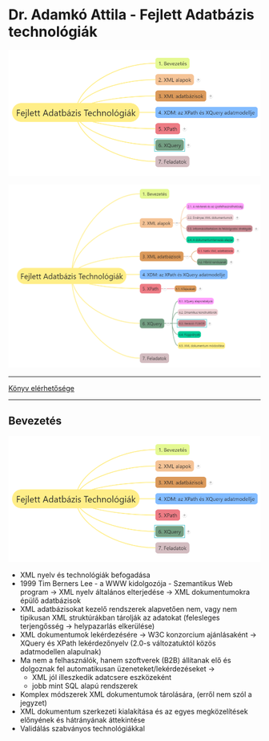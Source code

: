 # Dr. Adamkó Attila - Fejlett Adatbázis technológiák

![0](images/0.png)

![0v1](images/0v1.png)

---

[Könyv elérhetősége](https://gyires.inf.unideb.hu/GyBITT/12/)

---

## Bevezetés

![0](images/0.png)

* XML nyelv és technológiák befogadása
* 1999 Tim Berners Lee - a WWW kidolgozója - Szemantikus Web program -> XML nyelv általános elterjedése -> XML dokumentumokra épülő adatbázisok
* XML adatbázisokat kezelő rendszerek alapvetően nem, vagy nem tipikusan XML struktúrákban tárolják az adatokat (felesleges terjengősség -> helypazarlás elkerülése)
* XML dokumentumok lekérdezésére -> W3C konzorcium ajánlásaként -> XQuery és XPath lekérdezőnyelv (2.0-s változatuktól közös adatmodellen alapulnak)
* Ma nem a felhasználók, hanem szoftverek (B2B) állítanak elő és dolgoznak fel automatikusan üzeneteket/lekérdezéseket ->
  * XML jól illeszkedik adatcsere eszközeként
  * jobb mint SQL alapú rendszerek
* Komplex módszerek XML dokumentumok tárolására, (erről nem szól a jegyzet)
* XML dokumentum szerkezeti kialakítása és az egyes megközelítések előnyének és hátrányának áttekintése
* Validálás szabványos technológiákkal